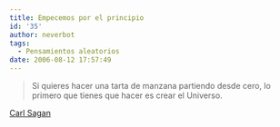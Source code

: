 ```yaml
---
title: Empecemos por el principio
id: '35'
author: neverbot
tags:
  - Pensamientos aleatorios
date: 2006-08-12 17:57:49
---
```


> Si quieres hacer una tarta de manzana partiendo desde cero, lo primero que tienes que hacer es crear el Universo.

[Carl Sagan](http://en.wikipedia.org/wiki/Carl_Sagan)
